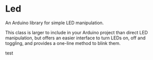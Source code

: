 # Led
An Arduino library for simple LED manipulation.

This class is larger to include in your Arduino project than direct LED manipulation, but offers an easier interface to turn LEDs on, off and toggling, and provides a one-line method to blink them.

test
